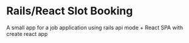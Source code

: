 # Rails/React Slot Booking

A small app for a job application using rails api mode + React SPA with create react app
